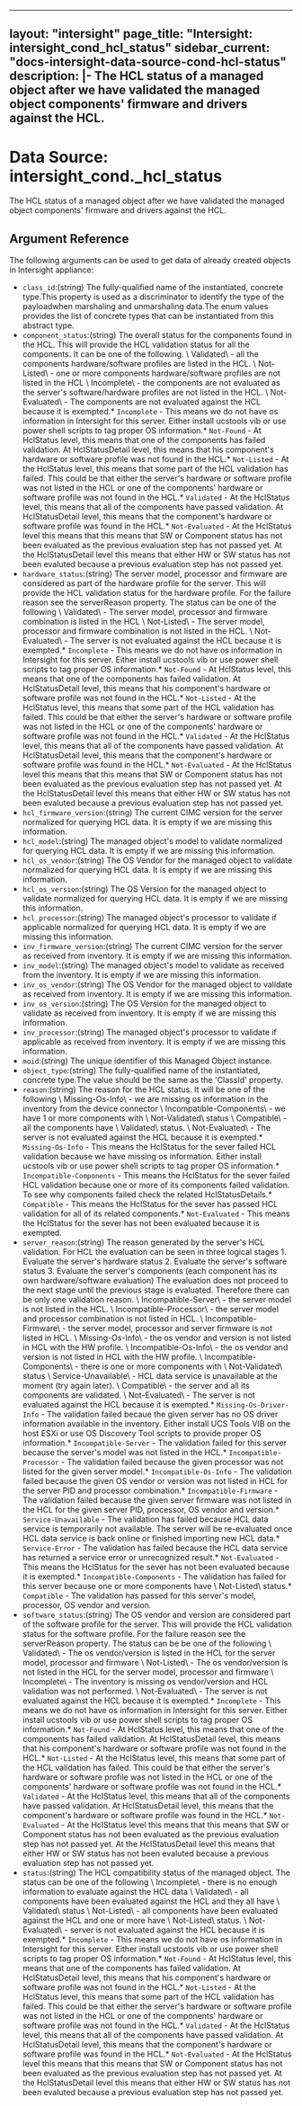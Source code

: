
---
layout: "intersight"
page_title: "Intersight: intersight_cond_hcl_status"
sidebar_current: "docs-intersight-data-source-cond-hcl-status"
description: |-
The HCL status of a managed object after we have validated the managed object components' firmware and drivers against the HCL.
---

# Data Source: intersight_cond._hcl_status
The HCL status of a managed object after we have validated the managed object components' firmware and drivers against the HCL.
## Argument Reference
The following arguments can be used to get data of already created objects in Intersight appliance:
* `class_id`:(string) The fully-qualified name of the instantiated, concrete type.This property is used as a discriminator to identify the type of the payloadwhen marshaling and unmarshaling data.The enum values provides the list of concrete types that can be instantiated from this abstract type. 
* `component_status`:(string) The overall status for the components found in the HCL. This will provide the HCL validation status for all the components. It can be one of the following. \ Validated\  - all the components hardware/software profiles are listed in the HCL. \ Not-Listed\  - one or more components hardware/software profiles are not listed in the HCL \ Incomplete\  - the components are not evaluated as the server's software/hardware profiles are not listed in the HCL. \ Not-Evaluated\  - The components are not evaluated against the HCL because it is exempted.* `Incomplete` - This means we do not have os information in Intersight for this server. Either install ucstools vib or use power shell scripts to tag proper OS information.* `Not-Found` - At HclStatus level, this means that one of the components has failed validation. At HclStatusDetail level, this means that his component's hardware or software profile was not found in the HCL.* `Not-Listed` - At the HclStatus level, this means that some part of the HCL validation has failed. This could be that either the server's hardware or software profile was not listed in the HCL or one of the components' hardware or software profile was not found in the HCL.* `Validated` - At the HclStatus level, this means that all of the components have passed validation. At HclStatusDetail level, this means that the component's hardware or software profile was found in the HCL.* `Not-Evaluated` - At the HclStatus level this means that this means that SW or Component status has not been evaluated as the previous evaluation step has not passed yet. At the HclStatusDetail level this means that either HW or SW status has not been evaluted because a previous evaluation step has not passed yet. 
* `hardware_status`:(string) The server model, processor and firmware are considered as part of the hardware profile for the server. This will provide the HCL validation status for the hardware profile. For the failure reason see the serverReason property. The status can be one of the following \ Validated\  - The server model, processor and firmware combination is listed in the HCL \ Not-Listed\  - The server model, processor and firmware combination is not listed in the HCL. \ Not-Evaluated\  - The server is not evaluated against the HCL because it is exempted.* `Incomplete` - This means we do not have os information in Intersight for this server. Either install ucstools vib or use power shell scripts to tag proper OS information.* `Not-Found` - At HclStatus level, this means that one of the components has failed validation. At HclStatusDetail level, this means that his component's hardware or software profile was not found in the HCL.* `Not-Listed` - At the HclStatus level, this means that some part of the HCL validation has failed. This could be that either the server's hardware or software profile was not listed in the HCL or one of the components' hardware or software profile was not found in the HCL.* `Validated` - At the HclStatus level, this means that all of the components have passed validation. At HclStatusDetail level, this means that the component's hardware or software profile was found in the HCL.* `Not-Evaluated` - At the HclStatus level this means that this means that SW or Component status has not been evaluated as the previous evaluation step has not passed yet. At the HclStatusDetail level this means that either HW or SW status has not been evaluted because a previous evaluation step has not passed yet. 
* `hcl_firmware_version`:(string) The current CIMC version for the server normalized for querying HCL data. It is empty if we are missing this information. 
* `hcl_model`:(string) The managed object's model to validate normalized for querying HCL data. It is empty if we are missing this information. 
* `hcl_os_vendor`:(string) The OS Vendor for the managed object to validate normalized for querying HCL data. It is empty if we are missing this information. 
* `hcl_os_version`:(string) The OS Version for the managed object to validate normalized for querying HCL data. It is empty if we are missing this information. 
* `hcl_processor`:(string) The managed object's processor to validate if applicable normalized for querying HCL data. It is empty if we are missing this information. 
* `inv_firmware_version`:(string) The current CIMC version for the server as received from inventory. It is empty if we are missing this information. 
* `inv_model`:(string) The managed object's model to validate as received from the inventory. It is empty if we are missing this information. 
* `inv_os_vendor`:(string) The OS Vendor for the managed object to validate as received from inventory. It is empty if we are missing this information. 
* `inv_os_version`:(string) The OS Version for the managed object to validate as received from inventory. It is empty if we are missing this information. 
* `inv_processor`:(string) The managed object's processor to validate if applicable as received from inventory. It is empty if we are missing this information. 
* `moid`:(string) The unique identifier of this Managed Object instance. 
* `object_type`:(string) The fully-qualified name of the instantiated, concrete type.The value should be the same as the 'ClassId' property. 
* `reason`:(string) The reason for the HCL status. It will be one of the following \ Missing-Os-Info\  - we are missing os information in the inventory from the device connector \ Incompatible-Components\  - we have 1 or more components with \ Not-Validated\  status \ Compatible\  - all the components have \ Validated\  status. \ Not-Evaluated\  - The server is not evaluated against the HCL because it is exempted.* `Missing-Os-Info` - This means the HclStatus for the sever failed HCL validation because we have missing os information. Either install ucstools vib or use power shell scripts to tag proper OS information.* `Incompatible-Components` - This means the HclStatus for the sever failed HCL validation because one or more of its components failed validation. To see why components failed check the related HclStatusDetails.* `Compatible` - This means the HclStatus for the sever has passed HCL validation for all of its related components.* `Not-Evaluated` - This means the HclStatus for the sever has not been evaluated because it is exempted. 
* `server_reason`:(string) The reason generated by the server's HCL validation. For HCL the evaluation can be seen in three logical stages 1. Evaluate the server's hardware status 2. Evaluate the server's software status 3. Evaluate the server's components (each component has its own hardware/software evaluation) The evaluation does not proceed to the next stage until the previous stage is evaluated. Therefore there can be only one validation reason. \ Incompatible-Server\  - the server model is not listed in the HCL. \ Incompatible-Processor\  - the server model and processor combination is not listed in HCL. \ Incompatible-Firmware\  - the server model, processor and server firmware is not listed in HCL. \ Missing-Os-Info\  - the os vendor and version is not listed in HCL with the HW profile. \ Incompatible-Os-Info\  - the os vendor and version is not listed in HCL with the HW profile. \ Incompatible-Components\  - there is one or more components with \ Not-Validated\  status \ Service-Unavailable\  - HCL data service is unavailable at the moment (try again later). \ Compatible\  - the server and all its components are validated. \ Not-Evaluated\  - The server is not evaluated against the HCL because it is exempted.* `Missing-Os-Driver-Info` - The validation failed becaue the given server has no OS driver information available in the inventory. Either install UCS Tools VIB on the host ESXi or use OS Discovery Tool scripts to provide proper OS information.* `Incompatible-Server` - The validation failed for this server because the server's model was not listed in the HCL.* `Incompatible-Processor` - The validation failed because the given processor was not listed for the given server model.* `Incompatible-Os-Info` - The validation failed because the given OS vendor or version was not listed in HCL for the server PID and processor combination.* `Incompatible-Firmware` - The validation failed because the given server firmware was not listed in the HCL for the given server PID, processor, OS vendor and version.* `Service-Unavailable` - The validation has failed because HCL data service is temporarily not available. The server will be re-evaluated once HCL data service is back online or finished importing new HCL data.* `Service-Error` - The validation has failed because the HCL data service has returned a service error or unrecognized result.* `Not-Evaluated` - This means the HclStatus for the sever has not been evaluated because it is exempted.* `Incompatible-Components` - The validation has failed for this server because one or more components have \ Not-Listed\  status.* `Compatible` - The validation has passed for this server's model, processor, OS vendor and version. 
* `software_status`:(string) The OS vendor and version are considered part of the software profile for the server. This will provide the HCL validation status for the software profile. For the failure reason see the serverReason property. The status can be be one of the following \ Validated\  - The os vendor/version is listed in the HCL for the server model, processor and firmware \ Not-Listed\  - The os vendor/version is not listed in the HCL for the server model, processor and firmware \ Incomplete\  - The inventory is missing os vendor/version and HCL validation was not performed. \ Not-Evaluated\  - The server is not evaluated against the HCL because it is exempted.* `Incomplete` - This means we do not have os information in Intersight for this server. Either install ucstools vib or use power shell scripts to tag proper OS information.* `Not-Found` - At HclStatus level, this means that one of the components has failed validation. At HclStatusDetail level, this means that his component's hardware or software profile was not found in the HCL.* `Not-Listed` - At the HclStatus level, this means that some part of the HCL validation has failed. This could be that either the server's hardware or software profile was not listed in the HCL or one of the components' hardware or software profile was not found in the HCL.* `Validated` - At the HclStatus level, this means that all of the components have passed validation. At HclStatusDetail level, this means that the component's hardware or software profile was found in the HCL.* `Not-Evaluated` - At the HclStatus level this means that this means that SW or Component status has not been evaluated as the previous evaluation step has not passed yet. At the HclStatusDetail level this means that either HW or SW status has not been evaluted because a previous evaluation step has not passed yet. 
* `status`:(string) The HCL compatibility status of the managed object. The status can be one of the following \ Incomplete\  - there is no enough information to evaluate against the HCL data \ Validated\  - all components have been evaluated against the HCL and they all have \ Validated\  status \ Not-Listed\  - all components have been evaluated against the HCL and one or more have \ Not-Listed\  status. \ Not-Evaluated\  - server is not evaluated against the HCL because it is exempted.* `Incomplete` - This means we do not have os information in Intersight for this server. Either install ucstools vib or use power shell scripts to tag proper OS information.* `Not-Found` - At HclStatus level, this means that one of the components has failed validation. At HclStatusDetail level, this means that his component's hardware or software profile was not found in the HCL.* `Not-Listed` - At the HclStatus level, this means that some part of the HCL validation has failed. This could be that either the server's hardware or software profile was not listed in the HCL or one of the components' hardware or software profile was not found in the HCL.* `Validated` - At the HclStatus level, this means that all of the components have passed validation. At HclStatusDetail level, this means that the component's hardware or software profile was found in the HCL.* `Not-Evaluated` - At the HclStatus level this means that this means that SW or Component status has not been evaluated as the previous evaluation step has not passed yet. At the HclStatusDetail level this means that either HW or SW status has not been evaluted because a previous evaluation step has not passed yet. 
